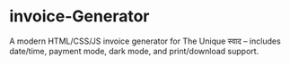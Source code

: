 # invoice-Generator
A modern HTML/CSS/JS invoice generator for The Unique स्वाद – includes date/time, payment mode, dark mode, and print/download support.
